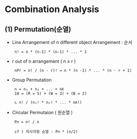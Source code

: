 # Combination Analysis

## (1) Permutation(순열)
 - Line Arrangement of n different object
    Arrangement : 순서

        n! = n * (n-1) * (n-1) * ... * 1
 - r out of n arrangement ( n ≥ r )

        nPr = n! / (n - r)! = n * (n -1) * ... * (n - r + 1)

 - Group Permutation

        n = n₁ + n₂ + ... + n𝑘
        10 = (R = 5) + (W = 3) + (B = 2)

        ↳ n! / (n₁! * n₂! * ... * n𝑘!)

 - Circular Permutaion ( 원순열 )

        P𝑛 = n! / n

        cf ) 직사각형 순열 : P𝑛 * (n/2)

